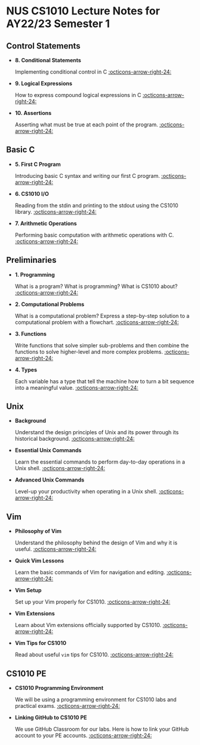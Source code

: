 # NUS CS1010 Lecture Notes for AY22/23 Semester 1

## Control Statements
<div class="grid cards" markdown>

- __8. Conditional Statements__

    Implementing conditional control in C
	[:octicons-arrow-right-24:](08-if-else.md)

- __9. Logical Expressions__

    How to express compound logical expressions in C
	[:octicons-arrow-right-24:](09-logical-exp.md)

- __10. Assertions__

    Asserting what must be true at each point of the program.
	[:octicons-arrow-right-24:](10-assert.md)

</div>

## Basic C
<div class="grid cards" markdown>

- __5. First C Program__

    Introducing basic C syntax and writing our first C program.
	[:octicons-arrow-right-24:](05-first-c.md)

- __6. CS1010 I/O__

    Reading from the stdin and printing to the stdout using the CS1010 library.
	[:octicons-arrow-right-24:](06-cs1010-io.md)

- __7. Arithmetic Operations__

    Performing basic computation with arithmetic operations with C.
	[:octicons-arrow-right-24:](07-arithmetic-ops.md)

</div>


## Preliminaries

<div class="grid cards" markdown>

- __1. Programming__

    What is a program?  What is programming?  What is CS1010 about?  
	[:octicons-arrow-right-24:](01-program.md)

- __2. Computational Problems__
    
    What is a computational problem?  Express a step-by-step solution to a computational problem with a flowchart. 
	[:octicons-arrow-right-24:](02-algo.md)

- __3. Functions__

    Write functions that solve simpler sub-problems and then combine the functions to solve higher-level and more complex problems.
	[:octicons-arrow-right-24:](03-func.md)

- __4. Types__

    Each variable has a type that tell the machine how to turn a bit sequence into a meaningful value.
	[:octicons-arrow-right-24:](04-type.md)

</div>

## Unix
<div class="grid cards" markdown>

- __Background__

    Understand the design principles of Unix and its power through its historical background.
	[:octicons-arrow-right-24:](unix-background.md)

- __Essential Unix Commands__

    Learn the essential commands to perform day-to-day operations in a Unix shell.
	[:octicons-arrow-right-24:](unix-essentials.md)

- __Advanced Unix Commands__

    Level-up your productivity when operating in a Unix shell.
	[:octicons-arrow-right-24:](unix-advanced.md)

</div>

## Vim
<div class="grid cards" markdown>

- __Philosophy of Vim__

    Understand the philosophy behind the design of Vim and why it is useful.
	[:octicons-arrow-right-24:](vim-philosophy.md)

- __Quick Vim Lessons__

    Learn the basic commands of Vim for navigation and editing.
	[:octicons-arrow-right-24:](vim-quick-lessons.md)

- __Vim Setup__

    Set up your Vim properly for CS1010.
	[:octicons-arrow-right-24:](vim-setup.md)

- __Vim Extensions__

    Learn about Vim extensions officially supported by CS1010.
	[:octicons-arrow-right-24:](vim-plugins.md)

- __Vim Tips for CS1010__

    Read about useful `vim` tips for CS1010.
	[:octicons-arrow-right-24:](vim-tips.md)

</div>

## CS1010 PE
<div class="grid cards" markdown>

- __CS1010 Programming Environment__

    We will be using a programming environment for CS1010 labs and practical exams.
	[:octicons-arrow-right-24:](environments.md)

- __Linking GitHub to CS1010 PE__

    We use GitHub Classroom for our labs.  Here is how to link your 
    GitHub account to your PE accounts.
	[:octicons-arrow-right-24:](github.md)

</div>